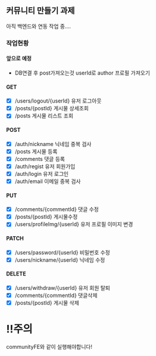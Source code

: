 ## 커뮤니티 만들기 과제<br>
아직 백엔드와 연동 작업 중....

### 작업현황<br>

#### 앞으로 예정
- DB연결 후 post가져오는것 userId로 author 프로필 가져오기

#### GET
- [x] /users/logout/{userId} 유저 로그아웃
- [x] /posts/{postId} 게시물 상세조회
- [x] /posts 게시물 리스트 조회

#### POST
- [x] /auth/nickname 닉네임 중복 검사
- [x] /posts 게시물 등록
- [x] /comments 댓글 등록
- [x] /auth/regist 유저 회원가입
- [x] /auth/login 유저 로그인
- [x] /auth/email 이메일 중복 검사

#### PUT
- [x] /comments/{commentId} 댓글 수정
- [x] /posts/{postId} 게시물수정
- [x] /users/profileImg/{userId} 유저 프로필 이미지 변경

#### PATCH
- [x] /users/password/{userId} 비밀번호 수정
- [x] /users/nickname/{userId} 닉네임 수정

#### DELETE
- [x] /users/withdraw/{userId} 유저 회원 탈퇴
- [x] /comments/{commentId} 댓글삭제
- [x] /posts/{postId} 게시물 삭제

# ‼️주의<br>
communityFE와 같이 실행해야합니다!